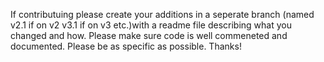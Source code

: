 If contributuing please create your additions in a seperate branch (named v2.1 if on v2 v3.1 if on v3 etc.)with a readme file describing what you changed and how.
Please make sure code is well commeneted and documented.
Please be as specific as possible.
Thanks!
